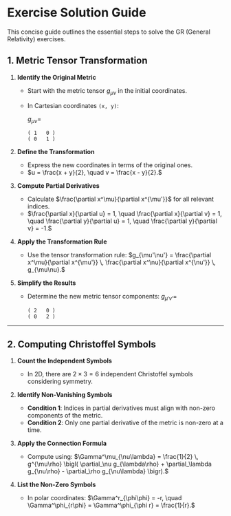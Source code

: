 # Exercise Solution Guide

This concise guide outlines the essential steps to solve the GR (General Relativity) exercises.

## 1. Metric Tensor Transformation

1. **Identify the Original Metric**  
   - Start with the metric tensor $g_{\mu\nu}$ in the initial coordinates.  
   - In Cartesian coordinates `(x, y)`:

     $g_{\mu\nu} =$  
     ```
     ( 1   0 )
     ( 0   1 )
     ```

2. **Define the Transformation**  
   - Express the new coordinates in terms of the original ones.  
   - $u = \frac{x + y}{2}, \quad v = \frac{x - y}{2}.$

3. **Compute Partial Derivatives**  
   - Calculate $\frac{\partial x^\mu}{\partial x^{\mu'}}$ for all relevant indices.  
   - $\frac{\partial x}{\partial u} = 1, \quad
      \frac{\partial x}{\partial v} = 1, \quad
      \frac{\partial y}{\partial u} = 1, \quad
      \frac{\partial y}{\partial v} = -1.$

4. **Apply the Transformation Rule**  
   - Use the tensor transformation rule:
     $g_{\mu'\nu'} = \frac{\partial x^\mu}{\partial x^{\mu'}} \, \frac{\partial x^\nu}{\partial x^{\nu'}} \, g_{\mu\nu}.$

5. **Simplify the Results**  
   - Determine the new metric tensor components:
     $g_{\mu'\nu'} =$  
     ```
     ( 2   0 )
     ( 0   2 )
     ```

---

## 2. Computing Christoffel Symbols

1. **Count the Independent Symbols**  
   - In 2D, there are $2 \times 3 = 6$ independent Christoffel symbols considering symmetry.

2. **Identify Non-Vanishing Symbols**  
   - **Condition 1**: Indices in partial derivatives must align with non-zero components of the metric.  
   - **Condition 2**: Only one partial derivative of the metric is non-zero at a time.

3. **Apply the Connection Formula**  
   - Compute using:
     $\Gamma^\mu_{\nu\lambda} = \frac{1}{2} \, g^{\mu\rho}
     \bigl(
       \partial_\nu g_{\lambda\rho} +
       \partial_\lambda g_{\nu\rho} -
       \partial_\rho g_{\nu\lambda}
     \bigr).$

4. **List the Non-Zero Symbols**  
   - In polar coordinates:
     $\Gamma^r_{\phi\phi} = -r, \quad
      \Gamma^\phi_{r\phi} = \Gamma^\phi_{\phi r} = \frac{1}{r}.$
